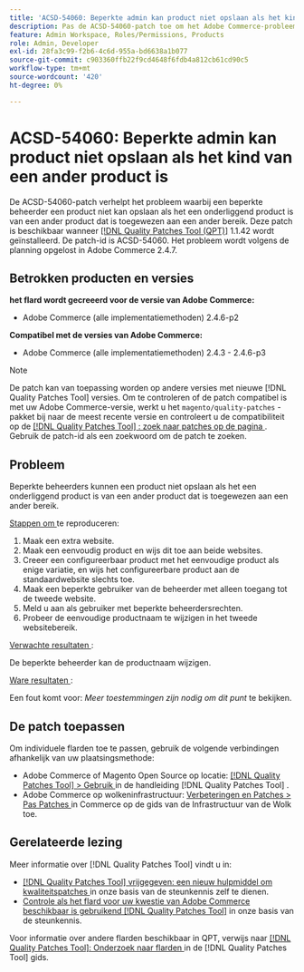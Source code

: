 ```yaml
---
title: 'ACSD-54060: Beperkte admin kan product niet opslaan als het kind van een ander product is'
description: Pas de ACSD-54060-patch toe om het Adobe Commerce-probleem op te lossen waarbij een beperkte beheerder een product niet kan opslaan als het een onderliggend product is van een ander product dat is toegewezen aan een ander bereik.
feature: Admin Workspace, Roles/Permissions, Products
role: Admin, Developer
exl-id: 28fa3c99-f2b6-4c6d-955a-bd6638a1b077
source-git-commit: c903360ffb22f9cd4648f6fdb4a812cb61cd90c5
workflow-type: tm+mt
source-wordcount: '420'
ht-degree: 0%

---
```


# ACSD-54060: Beperkte admin kan product niet opslaan als het kind van een ander product is

De ACSD-54060-patch verhelpt het probleem waarbij een beperkte beheerder een product niet kan opslaan als het een onderliggend product is van een ander product dat is toegewezen aan een ander bereik. Deze patch is beschikbaar wanneer [[!DNL Quality Patches Tool (QPT)]](/help/announcements/adobe-commerce-announcements/magento-quality-patches-released-new-tool-to-self-serve-quality-patches.md) 1.1.42 wordt geïnstalleerd. De patch-id is ACSD-54060. Het probleem wordt volgens de planning opgelost in Adobe Commerce 2.4.7.

## Betrokken producten en versies

**het flard wordt gecreeerd voor de versie van Adobe Commerce:**

* Adobe Commerce (alle implementatiemethoden) 2.4.6-p2

**Compatibel met de versies van Adobe Commerce:**

* Adobe Commerce (alle implementatiemethoden) 2.4.3 - 2.4.6-p3

>[!NOTE]
>
>De patch kan van toepassing worden op andere versies met nieuwe [!DNL Quality Patches Tool] versies. Om te controleren of de patch compatibel is met uw Adobe Commerce-versie, werkt u het `magento/quality-patches` -pakket bij naar de meest recente versie en controleert u de compatibiliteit op de [[!DNL Quality Patches Tool] : zoek naar patches op de pagina ](https://experienceleague.adobe.com/tools/commerce-quality-patches/index.html?lang=nl-NL) . Gebruik de patch-id als een zoekwoord om de patch te zoeken.

## Probleem

Beperkte beheerders kunnen een product niet opslaan als het een onderliggend product is van een ander product dat is toegewezen aan een ander bereik.

<u> Stappen om </u> te reproduceren:

1. Maak een extra website.
1. Maak een eenvoudig product en wijs dit toe aan beide websites.
1. Creeer een configureerbaar product met het eenvoudige product als enige variatie, en wijs het configureerbare product aan de standaardwebsite slechts toe.
1. Maak een beperkte gebruiker van de beheerder met alleen toegang tot de tweede website.
1. Meld u aan als gebruiker met beperkte beheerdersrechten.
1. Probeer de eenvoudige productnaam te wijzigen in het tweede websitebereik.

<u> Verwachte resultaten </u>:

De beperkte beheerder kan de productnaam wijzigen.

<u> Ware resultaten </u>:

Een fout komt voor: *Meer toestemmingen zijn nodig om dit punt* te bekijken.

## De patch toepassen

Om individuele flarden toe te passen, gebruik de volgende verbindingen afhankelijk van uw plaatsingsmethode:

* Adobe Commerce of Magento Open Source op locatie: [[!DNL Quality Patches Tool]  > Gebruik ](https://experienceleague.adobe.com/docs/commerce-operations/tools/quality-patches-tool/usage.html?lang=nl-NL) in de handleiding [!DNL Quality Patches Tool] .
* Adobe Commerce op wolkeninfrastructuur: [ Verbeteringen en Patches > Pas Patches ](https://experienceleague.adobe.com/docs/commerce-cloud-service/user-guide/develop/upgrade/apply-patches.html?lang=nl-NL) in Commerce op de gids van de Infrastructuur van de Wolk toe.

## Gerelateerde lezing

Meer informatie over [!DNL Quality Patches Tool] vindt u in:

* [[!DNL Quality Patches Tool]  vrijgegeven: een nieuw hulpmiddel om kwaliteitspatches ](/help/announcements/adobe-commerce-announcements/magento-quality-patches-released-new-tool-to-self-serve-quality-patches.md) in onze basis van de steunkennis zelf te dienen.
* [ Controle als het flard voor uw kwestie van Adobe Commerce beschikbaar is gebruikend  [!DNL Quality Patches Tool]](/help/support-tools/patches-available-in-qpt-tool/check-patch-for-magento-issue-with-magento-quality-patches.md) in onze basis van de steunkennis.

Voor informatie over andere flarden beschikbaar in QPT, verwijs naar [[!DNL Quality Patches Tool]: Onderzoek naar flarden ](https://experienceleague.adobe.com/tools/commerce-quality-patches/index.html?lang=nl-NL) in de [!DNL Quality Patches Tool] gids.
